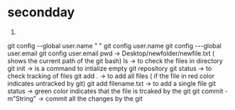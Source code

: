 # secondday
1. 
git config --global user.name " "
git config user.name
git config ---global user.email 
git config user.email
pwd -> Desktop/newfolder/newfile.txt ( shows the current path of the git bash)
ls -> to check the files in directory 
git init -> is a command to intialize empty git repository
git status -> to check tracking of files
git add .  -> to add all files  ( if the file in red color indicates untracked by git)
git add filename.txt -> to add a single file
git status -> green color indicates that the file is trcaked by the git
git commit -m"String" -> commit all the changes by the git
